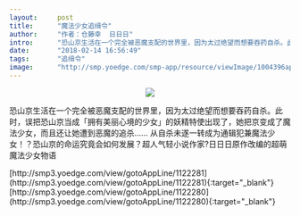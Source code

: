 ```yaml
---
layout:     post
title:      "魔法少女追缉令"
author:     "作者：仓藤幸  日日日"
intro:      "恐山京生活在一个完全被恶魔支配的世界里，因为太过绝望而想要吞药自杀。此时，误把恐山京当成「拥有美丽心境的少女」的妖精特使出现了，她把京变成了魔法少女，而且还让她遭到恶魔的追杀...... 从自杀未遂一转成为通辑犯兼魔法少女！？恐山京的命运究竟会如何发展？超人气轻小说作家?日日日原作改编的超萌魔法少女物语"
date:       "2018-02-14 16:56:49"
tags:       "追缉令"
image:      "http://smp.yoedge.com/smp-app/resource/viewImage/1004396appline.png"
---
```

<div style="text-align: center">
<p><img src="http://smp.yoedge.com/smp-app/resource/viewImage/1004396appline.png"/></p>
</div>
<p class="post-meta">
<span>恐山京生活在一个完全被恶魔支配的世界里，因为太过绝望而想要吞药自杀。此时，误把恐山京当成「拥有美丽心境的少女」的妖精特使出现了，她把京变成了魔法少女，而且还让她遭到恶魔的追杀...... 从自杀未遂一转成为通辑犯兼魔法少女！？恐山京的命运究竟会如何发展？超人气轻小说作家?日日日原作改编的超萌魔法少女物语</span>
</p>
[http://smp3.yoedge.com/view/gotoAppLine/1122281](http://smp3.yoedge.com/view/gotoAppLine/1122281){:target="_blank"}
[http://smp3.yoedge.com/view/gotoAppLine/1122280](http://smp3.yoedge.com/view/gotoAppLine/1122280){:target="_blank"}


